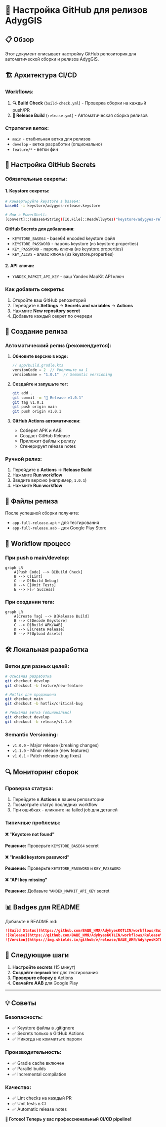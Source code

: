 # 🔧 Настройка GitHub для релизов AdygGIS

## 📋 Обзор

Этот документ описывает настройку GitHub репозитория для автоматической сборки и релизов AdygGIS.

## 🏗️ Архитектура CI/CD

### Workflows:
1. **🔍 Build Check** (`build-check.yml`) - Проверка сборки на каждый push/PR
2. **🚀 Release Build** (`release.yml`) - Автоматическая сборка релизов

### Стратегия веток:
- `main` - стабильная ветка для релизов
- `develop` - ветка разработки (опционально)
- `feature/*` - ветки фич

## 🔐 Настройка GitHub Secrets

### Обязательные секреты:

#### 1. Keystore секреты:
```bash
# Конвертируйте keystore в base64:
base64 -i keystore/adygyes-release.keystore

# Или в PowerShell:
[Convert]::ToBase64String([IO.File]::ReadAllBytes("keystore/adygyes-release.keystore"))
```

**GitHub Secrets для добавления:**
- `KEYSTORE_BASE64` - base64 encoded keystore файл
- `KEYSTORE_PASSWORD` - пароль keystore (из keystore.properties)
- `KEY_PASSWORD` - пароль ключа (из keystore.properties)  
- `KEY_ALIAS` - алиас ключа (из keystore.properties)

#### 2. API ключи:
- `YANDEX_MAPKIT_API_KEY` - ваш Yandex MapKit API ключ

### Как добавить секреты:

1. Откройте ваш GitHub репозиторий
2. Перейдите в **Settings** → **Secrets and variables** → **Actions**
3. Нажмите **New repository secret**
4. Добавьте каждый секрет по очереди

## 🚀 Создание релиза

### Автоматический релиз (рекомендуется):

1. **Обновите версию в коде:**
   ```kotlin
   // app/build.gradle.kts
   versionCode = 2  // Увеличьте на 1
   versionName = "1.0.1"  // Semantic versioning
   ```

2. **Создайте и запушьте тег:**
   ```bash
   git add .
   git commit -m "🎉 Release v1.0.1"
   git tag v1.0.1
   git push origin main
   git push origin v1.0.1
   ```

3. **GitHub Actions автоматически:**
   - Соберет APK и AAB
   - Создаст GitHub Release
   - Приложит файлы к релизу
   - Сгенерирует release notes

### Ручной релиз:

1. Перейдите в **Actions** → **Release Build**
2. Нажмите **Run workflow**
3. Введите версию (например, `1.0.1`)
4. Нажмите **Run workflow**

## 📱 Файлы релиза

После успешной сборки получите:
- `app-full-release.apk` - для тестирования
- `app-full-release.aab` - для Google Play Store

## 🔄 Workflow процесс

### При push в main/develop:
```mermaid
graph LR
    A[Push Code] --> B[Build Check]
    B --> C[Lint]
    C --> D[Build Debug]
    D --> E[Unit Tests]
    E --> F[✅ Success]
```

### При создании тега:
```mermaid
graph LR
    A[Create Tag] --> B[Release Build]
    B --> C[Decode Keystore]
    C --> D[Build APK/AAB]
    D --> E[Create Release]
    E --> F[Upload Assets]
```

## 🛠️ Локальная разработка

### Ветки для разных целей:

```bash
# Основная разработка
git checkout develop
git checkout -b feature/new-feature

# Hotfix для продакшена
git checkout main  
git checkout -b hotfix/critical-bug

# Релизная ветка (опционально)
git checkout develop
git checkout -b release/v1.1.0
```

### Semantic Versioning:

- `v1.0.0` - Major release (breaking changes)
- `v1.1.0` - Minor release (new features)
- `v1.0.1` - Patch release (bug fixes)

## 🔍 Мониторинг сборок

### Проверка статуса:
1. Перейдите в **Actions** в вашем репозитории
2. Посмотрите статус последних workflow
3. При ошибках - кликните на failed job для деталей

### Типичные проблемы:

#### ❌ "Keystore not found"
**Решение:** Проверьте `KEYSTORE_BASE64` secret

#### ❌ "Invalid keystore password"  
**Решение:** Проверьте `KEYSTORE_PASSWORD` и `KEY_PASSWORD`

#### ❌ "API key missing"
**Решение:** Добавьте `YANDEX_MAPKIT_API_KEY` secret

## 📊 Badges для README

Добавьте в README.md:

```markdown
![Build Status](https://github.com/ВАШЕ_ИМЯ/AdyhyesKOTLIN/workflows/Build%20Check/badge.svg)
![Release](https://github.com/ВАШЕ_ИМЯ/AdyhyesKOTLIN/workflows/Release%20Build/badge.svg)
![Version](https://img.shields.io/github/v/release/ВАШЕ_ИМЯ/AdyhyesKOTLIN)
```

## 🎯 Следующие шаги

1. **Настройте secrets** (15 минут)
2. **Создайте первый тег** для тестирования
3. **Проверьте сборку** в Actions
4. **Скачайте AAB** для Google Play

---

## 💡 Советы

### Безопасность:
- ✅ Keystore файлы в .gitignore
- ✅ Secrets только в GitHub Actions
- ✅ Никогда не коммитьте пароли

### Производительность:
- ✅ Gradle cache включен
- ✅ Parallel builds
- ✅ Incremental compilation

### Качество:
- ✅ Lint checks на каждый PR
- ✅ Unit tests в CI
- ✅ Automatic release notes

**🎉 Готово! Теперь у вас профессиональный CI/CD pipeline!**
